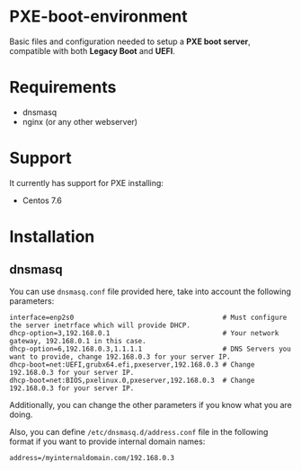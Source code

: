 # PXE-boot-environment
Basic files and configuration needed to setup a **PXE boot server**, compatible with both **Legacy Boot** and **UEFI**.

# Requirements

* dnsmasq
* nginx (or any other webserver)

# Support

It currently has support for PXE installing:

 * Centos 7.6

# Installation

## dnsmasq

You can use `dnsmasq.conf` file provided here, take into account the following parameters:

```
interface=enp2s0                                     # Must configure the server inetrface which will provide DHCP.
dhcp-option=3,192.168.0.1                            # Your network gateway, 192.168.0.1 in this case.
dhcp-option=6,192.168.0.3,1.1.1.1                    # DNS Servers you want to provide, change 192.168.0.3 for your server IP.
dhcp-boot=net:UEFI,grubx64.efi,pxeserver,192.168.0.3 # Change 192.168.0.3 for your server IP.
dhcp-boot=net:BIOS,pxelinux.0,pxeserver,192.168.0.3  # Change 192.168.0.3 for your server IP.
```

Additionally, you can change the other parameters if you know what you are doing.

Also, you can define `/etc/dnsmasq.d/address.conf` file in the following format if you want to provide internal domain names:

```
address=/myinternaldomain.com/192.168.0.3
```
